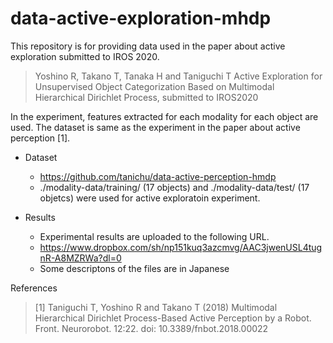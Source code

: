 # data-active-exploration-mhdp

This repository is for providing data used in the paper about active exploration submitted to IROS 2020.

> Yoshino R, Takano T, Tanaka H and Taniguchi T  Active Exploration for Unsupervised Object Categorization Based on Multimodal Hierarchical Dirichlet Process, submitted to IROS2020

In the experiment, features extracted for each modality for each object are used.
The dataset is same as the experiment in the paper about active perception [1].

* Dataset
  * https://github.com/tanichu/data-active-perception-hmdp
  * ./modality-data/training/ (17 objects) and ./modality-data/test/ (17 objetcs) were used for active exploratoin experiment.

* Results
  * Experimental results are uploaded to the following URL.
  * https://www.dropbox.com/sh/np151kuq3azcmvg/AAC3jwenUSL4tugnR-A8MZRWa?dl=0
  * Some descriptons of the files are in Japanese 

References

> [1] Taniguchi T, Yoshino R and Takano T (2018) Multimodal Hierarchical Dirichlet Process-Based Active Perception by a Robot. Front. Neurorobot. 12:22. doi: 10.3389/fnbot.2018.00022
